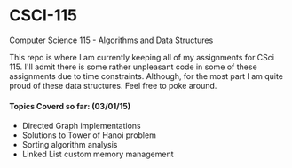 # CSCI-115
Computer Science 115 - Algorithms and Data Structures

This repo is where I am currently keeping all of my assignments for CSci 115. I'll admit there is some rather unpleasant code in some of these assignments due to time constraints. Although, for the most part I am quite proud of these data structures. Feel free to poke around. 


<h4> Topics Coverd so far: (03/01/15) </h4>
<ul>
        <li> Directed Graph implementations </li>
        <li> Solutions to Tower of Hanoi problem </li>
        <li> Sorting algorithm analysis </li>
        <li> Linked List custom memory management </li>
</ul>
